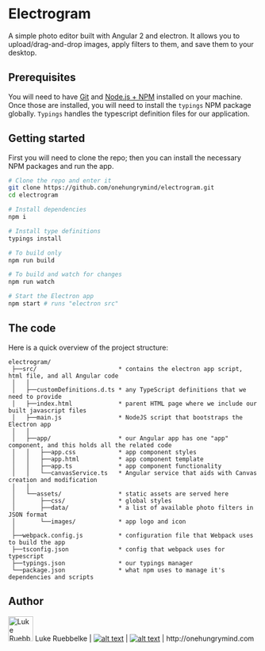 # Electrogram

A simple photo editor built with Angular 2 and electron. It allows you to upload/drag-and-drop images, apply filters to them, and save them to your desktop.

## Prerequisites
You will need to have [Git](https://git-scm.com/) and [Node.js + NPM](http://nodejs.org) installed on your machine. Once those are installed, you will need to install the `typings` NPM package globally. `Typings` handles the typescript definition files for our application.

## Getting started

First you will need to clone the repo; then you can install the necessary NPM packages and run the app.

```bash
# Clone the repo and enter it
git clone https://github.com/onehungrymind/electrogram.git
cd electrogram

# Install dependencies
npm i

# Install type definitions
typings install

# To build only
npm run build

# To build and watch for changes
npm run watch

# Start the Electron app
npm start # runs "electron src"
```

## The code
Here is a quick overview of the project structure:
```
electrogram/
 ├──src/                       * contains the electron app script, html file, and all Angular code
 │   │
 │   ├──customDefinitions.d.ts * any TypeScript definitions that we need to provide
 │   ├──index.html             * parent HTML page where we include our built javascript files
 │   ├──main.js                * NodeJS script that bootstraps the Electron app
 │   │   
 │   ├──app/                   * our Angular app has one "app" component, and this holds all the related code
 │   │   ├──app.css            * app component styles
 │   │   ├──app.html           * app component template
 │   │   ├──app.ts             * app component functionality
 │   │   └──canvasService.ts   * Angular service that aids with Canvas creation and modification
 │   │
 │   └──assets/                * static assets are served here
 │       ├──css/               * global styles
 │       ├──data/              * a list of available photo filters in JSON format
 │       └──images/            * app logo and icon
 │
 ├──webpack.config.js          * configuration file that Webpack uses to build the app
 ├──tsconfig.json              * config that webpack uses for typescript
 ├──typings.json               * our typings manager
 └──package.json               * what npm uses to manage it's dependencies and scripts
 ```

## Author
<img width="50px" src="https://pbs.twimg.com/profile_images/505753644004687872/_5-AcJkD_400x400.jpeg" alt="Luke Ruebbelke">
Luke Ruebbelke
| <a href="http://www.twitter.com/simpulton"><img src="https://camo.githubusercontent.com/0dccb70faac21bb33652c53cd5ee4ecb5822ef90/687474703a2f2f692e696d6775722e636f6d2f77577a583975422e706e67" alt="alt text" title="twitter icon without padding" data-canonical-src="http://i.imgur.com/wWzX9uB.png" style="max-width:100%;"></a>
| <a href="http://www.github.com/simpulton"><img src="https://camo.githubusercontent.com/2b231c1177422557ea928991fce1ff10ec636371/687474703a2f2f692e696d6775722e636f6d2f3949364e52556d2e706e67" alt="alt text" title="github icon without padding" data-canonical-src="http://i.imgur.com/9I6NRUm.png" style="max-width:100%;"></a>
| http://onehungrymind.com
